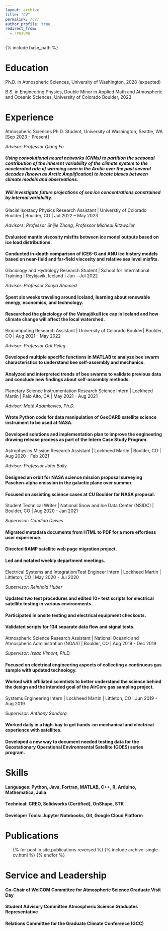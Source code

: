 ```yaml
---
layout: archive
title: "CV"
permalink: /cv/
author_profile: true
redirect_from:
  - /resume
---
```


{% include base_path %}

Education
======
Ph.D. in Atmospheric Sciences, University of Washington, 2028 (expected)

B.S. in Engineering Physics, Double Minor in Applied Math and Atmospheric and Oceanic Sciences, University of Colorado Boulder, 2023

Experience
======
Atmospheric Sciences Ph.D. Student, University of Washington, Seattle, WA [Sep 2023 - Present]

_Advisor: Professor Qiang Fu_
##### Using convolutional neural networks (CNNs) to partition the seasonal contribution of the inherent variability of the climate system to the accelerated rate of warming seen in the Arctic over the past several decades (known as Arctic Amplification) to locate biases between climate models and observations.
##### Will investigate future projections of sea ice concentrations constrained by internal variability.

Glacial Isostacy Physics Research Assistant | Universtiy of Colorado Boulder | Boulder, CO | Jul 2022 – May 2023

_Advisors: Professor Shijie Zhong, Professor Micheal Ritzwoller_
####   Evaluated mantle viscosity misfits between ice model outputs based on ice load distributions.
####   Conducted in-depth comparison of ICE6-G and ANU ice history models based on near-field and far-field viscosity and relative sea level misfits.

Glaciology and Hydrology Research Student | School for International Training | Reykjavík, Iceland | Jun – Jul 2022

_Advisor: Professor Sonya Ahamed_
####   Spent six weeks traveling around Iceland, learning about renewable energy, economics, and technology.
####   Researched the glaciology of the Vatnajökull ice cap in Iceland and how climate change will affect the local watershed.
 
Biocomputing Research Assistant | University of Colorado Boulder| Boulder, CO | Aug 2021 - May 2022

_Advisor: Professor Orit Peleg_
####   Developed multiple specific functions in MATLAB to analyze bee swarm characteristics to understand bee self-assembly and mechanics.
####   Analyzed and interpreted trends of bee swarms to validate previous data and conclude new findings about self-assembly methods.

Planetary Science Instrumentation Research Science Intern | Lockheed Martin | Palo Alto, CA | May 2021 - Aug 2021

_Advisor: Maté Adámkovics, Ph.D._
####   Wrote Python code for data manipulation of GeoCARB satellite science instrument to be used at NASA.
####   Developed solutions and implementation plan to improve the engineering drawing release process as part of the Intern Case Study Program.

Astrophysics Mission Research Assistant | Lockheed Martin | Boulder, CO | Aug 2020 - Feb 2021

_Advisor: Professor John Bally_
####   Designed an orbit for NASA science mission proposal surveying Paschen-alpha emission in the galactic plane over summer.
####   Focused on assisting science cases at CU Boulder for NASA proposal.

Student Technical Writer | National Snow and Ice Data Center (NSIDC) | Boulder, CO | Aug 2020 - Jan 2021

_Supervisor: Candida Dewes_
####   Migrated metadata documents from HTML to PDF for a more effortless user experience.
####   Directed RAMP satellite web page migration project.
####   Led and notated weekly department meetings.

Electrical Systems and Integration/Test Engineer Intern | Lockheed Martin | Littleton, CO | May 2020 - Jul 2020

_Supervisor: Reinhold Huber_
####   Updated two test procedures and edited 10+ test scripts for electrical satellite testing in various environments.
####   Participated in onsite testing and electrical equipment checkouts.
####   Validated scripts for 134 separate data flow and signal tests.

Atmospheric Science Research Assistant | National Oceanic and Atmospheric Administration (NOAA) | Boulder, CO | Aug 2019 - Dec 2019

_Supervisor: Issac Vimont, Ph.D._
####   Focused on electrical engineering aspects of collecting a continuous gas sample with updated technology.
####   Worked with affiliated scientists to better understand the science behind the design and the intended goal of the AirCore gas sampling project.

Systems Engineering Intern | Lockheed Martin | Littleton, CO | Jun 2019 - Aug 2019

_Supervisor: Anthony Sandora_
####   Worked daily in a high-bay to get hands-on mechanical and electrical experience with satellites.
####   Developed a new way to document needed testing data for the Geostationary Operational Environmental Satellite (GOES) series program.
  
Skills
======
####   Languages: Python, Java, Fortran, MATLAB, C++, R, Arduino, Mathematica, Julia
####   Technical: CREO, Solidworks (Certified), OnShape, STK
####   Developer Tools: Jupyter Notebooks, Git, Google Cloud Platform

Publications
======
  <ul>{% for post in site.publications reversed %}
    {% include archive-single-cv.html %}
  {% endfor %}</ul>
  
Service and Leadership
======
####   Co-Chair of WelCOM Committee for Atmospheric Science Graduate Visit Day
####   Student Advisory Committee Atmospheric Science Graduates Representative
####   Relations Committee for the Graduate Climate Conference (GCC)
